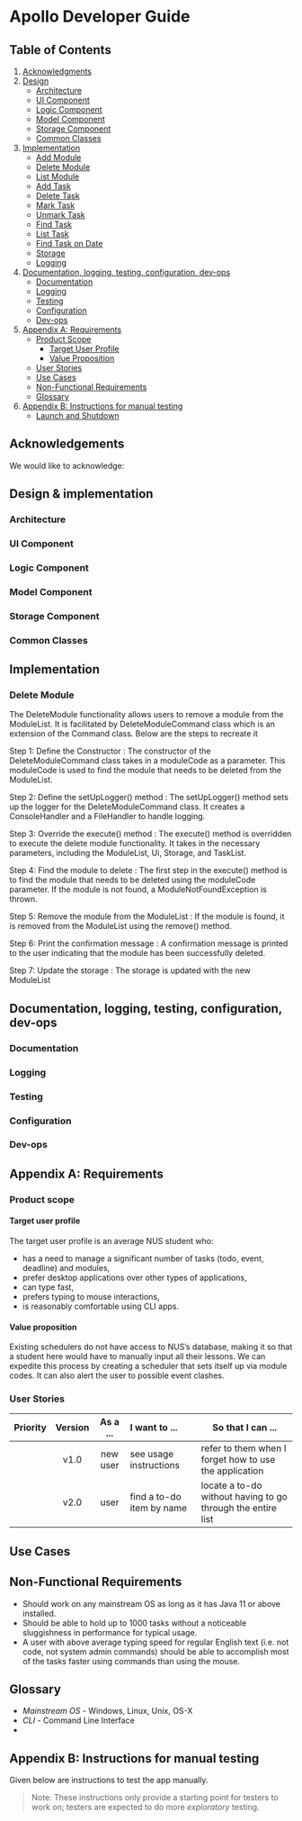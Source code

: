 # Apollo Developer Guide

## Table of Contents

1. [Acknowledgments](#acknowledgements)
2. [Design](#design)
    + [Architecture](#architecture)
    + [UI Component](#ui-component)
    + [Logic Component](#logic-component)
    + [Model Component](#model-component)
    + [Storage Component](#storage-component)
    + [Common Classes](#common-classes)
3. [Implementation](#implementation)
    + [Add Module](#add-module)
    + [Delete Module](#delete-module)
    + [List Module](#list-module)
    + [Add Task](#add-task)
    + [Delete Task](#delete-task)
    + [Mark Task](#mark-task)
    + [Unmark Task](#unmark-task)
    + [Find Task](#find-task)
    + [List Task](#list-task)
    + [Find Task on Date](#find-task-on-date)
    + [Storage](#storage)
    + [Logging](#logging)
4. [Documentation, logging, testing, configuration, dev-ops](#documentations-logging-testing-configuration-dev-ops)
    + [Documentation](#documentation)
    + [Logging](#logging)
    + [Testing](#testing)
    + [Configuration](#configuration)
    + [Dev-ops](#dev-ops)
5. [Appendix A: Requirements](#appendix-a-requirements)
    + [Product Scope](#product-scope)
        + [Target User Profile](#target-user-profile)
        + [Value Proposition](#value-proposition)
    + [User Stories](#user-stories)
    + [Use Cases](#use-cases)
    + [Non-Functional Requirements](#non-functional-requirements)
    + [Glossary](#glossary)
6. [Appendix B: Instructions for manual testing](#appendix-b-instructions-for-manual-testing)
    + [Launch and Shutdown](#launch-and-shutdown)

## Acknowledgements

We would like to acknowledge:

## Design & implementation

### Architecture

### UI Component

### Logic Component

### Model Component

### Storage Component

### Common Classes

## Implementation

### Delete Module

The DeleteModule functionality allows users to remove a module from the ModuleList.
It is facilitated by DeleteModuleCommand class which is an extension of the Command class.
Below are the steps to recreate it

Step 1: Define the Constructor :
The constructor of the DeleteModuleCommand class takes in a moduleCode as a parameter. This moduleCode is used to find
the module that needs to be deleted from the ModuleList.

Step 2: Define the setUpLogger() method :
The setUpLogger() method sets up the logger for the DeleteModuleCommand class. It creates a ConsoleHandler and a
FileHandler to handle logging.

Step 3: Override the execute() method :
The execute() method is overridden to execute the delete module functionality. It takes in the necessary parameters,
including the ModuleList, Ui, Storage, and TaskList.

Step 4: Find the module to delete :
The first step in the execute() method is to find the module that needs to be deleted using the moduleCode parameter. If
the module is not found, a ModuleNotFoundException is thrown.

Step 5: Remove the module from the ModuleList :
If the module is found, it is removed from the ModuleList using the remove() method.

Step 6: Print the confirmation message :
A confirmation message is printed to the user indicating that the module has been successfully deleted.

Step 7: Update the storage :
The storage is updated with the new ModuleList

## Documentation, logging, testing, configuration, dev-ops

### Documentation

### Logging

### Testing

### Configuration

### Dev-ops

## Appendix A: Requirements

### Product scope

#### Target user profile

The target user profile is an average NUS student who:

* has a need to manage a significant number of tasks (todo, event, deadline) and modules,
* prefer desktop applications over other types of applications,
* can type fast,
* prefers typing to mouse interactions,
* is reasonably comfortable using CLI apps.

#### Value proposition

Existing schedulers do not have access to NUS’s database, making it so that a student here would have to manually
input all their lessons. We can expedite this process by creating a scheduler that sets itself up via module codes.
It can also alert the user to possible event clashes.

### User Stories

| Priority | Version | As a ... | I want to ...             | So that I can ...                                           |
|:--------:|:-------:|:--------:|:--------------------------|-------------------------------------------------------------|
|          |  v1.0   | new user | see usage instructions    | refer to them when I forget how to use the application      |
|          |  v2.0   |   user   | find a to-do item by name | locate a to-do without having to go through the entire list |

## Use Cases

## Non-Functional Requirements

* Should work on any mainstream OS as long as it has Java 11 or above installed.
* Should be able to hold up to 1000 tasks without a noticeable sluggishness in performance for typical usage.
* A user with above average typing speed for regular English text (i.e. not code, not system admin commands) should be
  able to accomplish most of the tasks faster using commands than using the mouse.

## Glossary

* *Mainstream OS* - Windows, Linux, Unix, OS-X
* *CLI* - Command Line Interface
*

## Appendix B: Instructions for manual testing

Given below are instructions to test the app manually.
> Note: These instructions only provide a starting point for testers to work on;
> testers are expected to do more *exploratory* testing. 
